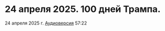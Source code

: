 # 24 апреля 2025. 100 дней Трампа.

24 апреля 2025 г. [Аудиоверсия](https://www.youtube.com/watch?v=gzB7-U1Vw8I) 57:22
